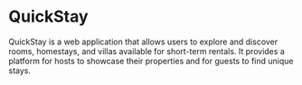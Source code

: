 # QuickStay
QuickStay is a web application that allows users to explore and discover rooms, homestays, and villas available for short-term rentals. It provides a platform for hosts to showcase their properties and for guests to find unique stays.
